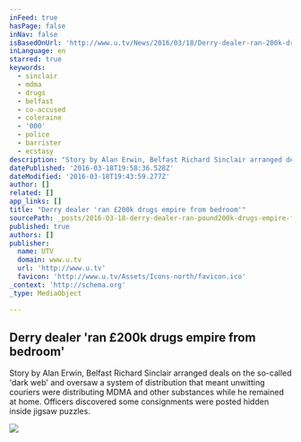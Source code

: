 ```yaml
---
inFeed: true
hasPage: false
inNav: false
isBasedOnUrl: 'http://www.u.tv/News/2016/03/18/Derry-dealer-ran-200k-drugs-empire-from-bedroom-55993'
inLanguage: en
starred: true
keywords:
  - sinclair
  - mdma
  - drugs
  - belfast
  - co-accused
  - coleraine
  - '000'
  - police
  - barrister
  - ecstasy
description: "Story by Alan Erwin, Belfast Richard Sinclair arranged deals on the so-called 'dark web' and oversaw a system of distribution that meant unwitting couriers were distributing MDMA and other substances while he remained at home. Officers discovered some consignments were posted hidden inside jigsaw puzzles."
datePublished: '2016-03-18T19:58:36.528Z'
dateModified: '2016-03-18T19:43:59.277Z'
author: []
related: []
app_links: []
title: "Derry dealer 'ran £200k drugs empire from bedroom'"
sourcePath: _posts/2016-03-18-derry-dealer-ran-pound200k-drugs-empire-from-bedroom.md
published: true
authors: []
publisher:
  name: UTV
  domain: www.u.tv
  url: 'http://www.u.tv'
  favicon: 'http://www.u.tv/Assets/Icons-north/favicon.ico'
_context: 'http://schema.org'
_type: MediaObject

---
```

<article style=""><h1>Derry dealer 'ran £200k drugs empire from bedroom'</h1><p>Story by Alan Erwin, Belfast Richard Sinclair arranged deals on the so-called 'dark web' and oversaw a system of distribution that meant unwitting couriers were distributing MDMA and other substances while he remained at home. Officers discovered some consignments were posted hidden inside jigsaw puzzles.</p><img src="http://www.u.tv/assets/data/mediafile/21d55400-ed04-4e50-b4d8-615fb1a6d92b/700" /></article>